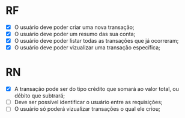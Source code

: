 # RF

- [X] O usuário deve poder criar uma nova transação;
- [X] O usuário deve poder um resumo das sua conta;
- [X] O usuário deve poder listar todas as transações que já ocorreram;
- [X] O usuário deve poder vizualizar uma transação específica;

# RN

- [X] A transação pode ser do tipo crédito que somará ao valor total, ou débito que subtrará;
- [ ] Deve ser possível identificar o usuário entre as requisições;
- [ ] O usuário só poderá vizualizar transações o qual ele criou;
